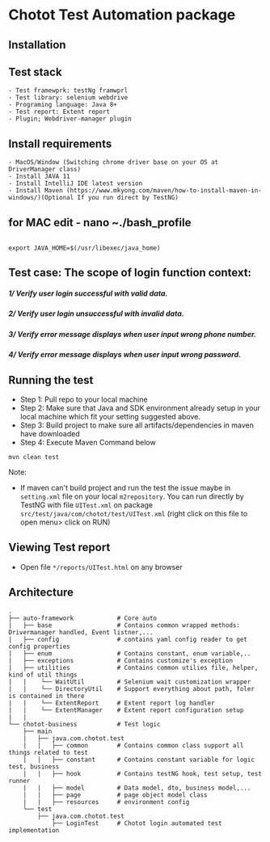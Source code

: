 # Chotot Test Automation package
## Installation
## Test stack
```
- Test framewprk: testNg framwprl
- Test library: selenium webdrive
- Programing language: Java 8+
- Test report: Extent report
- Plugin; Webdriver-manager plugin
```

## Install requirements
```
- MacOS/Window (Switching chrome driver base on your OS at DriverManager class)
- Install JAVA 11
- Install IntelliJ IDE latest version
- Install Maven (https://www.mkyong.com/maven/how-to-install-maven-in-windows/)(Optional If you run direct by TestNG)

```

## for MAC edit - nano ~./bash_profile
```

export JAVA_HOME=$(/usr/libexec/java_home)
```

## Test case: The scope of login function context:
##### 1/ Verify user login successful with valid data.
##### 2/ Verify user login unsuccessful with invalid data.
##### 3/ Verify error message displays when user input wrong phone number.
##### 4/ Verify error message displays when user input wrong password.

## Running the test
- Step 1: Pull repo to your local machine
- Step 2: Make sure that Java and SDK environment already setup in your local machine which fit your setting suggested above.
- Step 3: Build project to make sure all artifacts/dependencies in maven have downloaded
- Step 4: Execute Maven Command below
```
mvn clean test
```
Note:
- If maven can't build project and run the test the issue maybe in `setting.xml` file on your local `m2repository`. You can run directly by TestNG with file `UITest.xml` on package `src/test/java/com/chotot/test/UITest.xml` (right click on this file to open menu> click on RUN)


## Viewing Test report
- Open file `*/reports/UITest.html` on any browser

## Architecture

    .
    ├── auto-framework            # Core auto
    |   ├── base                  # Contains common wrapped methods: Drivermanager handled, Event listner,...
    |   ├── config                # contains yaml config reader to get config properties
    |   ├── enum                  # Contains constant, enum variable,..
    |   ├── exceptions            # Contains customize's exception
    |   ├── utilities             # Contains common utilies file, helper, kind of util things
    |   |    └── WaitUtil         # Selenium wait customization wrapper
    |   |    └── DirectoryUtil    # Support everything about path, foler is contained in there
    |   |    └── ExtentReport     # Extent report log handler
    |   |    └── ExtentManager    # Extent report configuration setup
    |   | 
    └── chotot-business           # Test logic 
        ├── main
        |   ├── java.com.chotot.test
        |   |   ├── common        # Contains common class support all things related to test 
        |   |   ├── constant      # Contains constant variable for logic test, business
        |   |   ├── hook          # Contains testNG hook, test setup, test runner
        |   |   ├── model         # Data model, dto, business model,...
        |   |   ├── page          # page object model class
        |   |   ├── resources     # environment config
        └── test
            ├── java.com.chotot.test
                ├── LoginTest     # Chotot login automated test implementation

